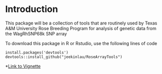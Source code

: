 # Introduction
This package will be a collection of tools that are routinely used by Texas A&M University Rose Breeding Program for analysis of genetic data from the WagRhSNP68k SNP array
     
To download this package in R or Rstudio, use the following lines of code

```
install.packages('devtools')
devtools::install_github("jeekinlau/RoseArrayTools")

```
*[Link to Vignette](https://jeekinlau.github.io/RoseArrayTools/RoseArrayTools_Vignette.html)

